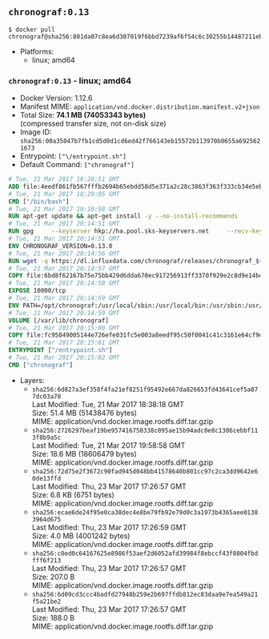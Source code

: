 ## `chronograf:0.13`

```console
$ docker pull chronograf@sha256:801da07c8ea6d307019f6bbd7239af6f54c6c30255b14487211eb8bfdfeb7c15
```

-	Platforms:
	-	linux; amd64

### `chronograf:0.13` - linux; amd64

-	Docker Version: 1.12.6
-	Manifest MIME: `application/vnd.docker.distribution.manifest.v2+json`
-	Total Size: **74.1 MB (74053343 bytes)**  
	(compressed transfer size, not on-disk size)
-	Image ID: `sha256:00a35047b7fb1cd5d0d1cd6ed42f766143eb15572b113970b0655a6925621673`
-	Entrypoint: `["\/entrypoint.sh"]`
-	Default Command: `["chronograf"]`

```dockerfile
# Tue, 21 Mar 2017 18:28:51 GMT
ADD file:4eedf861fb567fffb2694b65ebdd58d5e371a2c28c3863f363f333cb34e5eb7b in / 
# Tue, 21 Mar 2017 18:29:05 GMT
CMD ["/bin/bash"]
# Tue, 21 Mar 2017 19:10:58 GMT
RUN apt-get update && apt-get install -y --no-install-recommends 		ca-certificates 		curl 		wget 	&& rm -rf /var/lib/apt/lists/*
# Tue, 21 Mar 2017 20:14:51 GMT
RUN gpg     --keyserver hkp://ha.pool.sks-keyservers.net     --recv-keys 05CE15085FC09D18E99EFB22684A14CF2582E0C5
# Tue, 21 Mar 2017 20:14:51 GMT
ENV CHRONOGRAF_VERSION=0.13.0
# Tue, 21 Mar 2017 20:14:56 GMT
RUN wget -q https://dl.influxdata.com/chronograf/releases/chronograf_${CHRONOGRAF_VERSION}_amd64.deb.asc &&     wget -q https://dl.influxdata.com/chronograf/releases/chronograf_${CHRONOGRAF_VERSION}_amd64.deb &&     gpg --batch --verify chronograf_${CHRONOGRAF_VERSION}_amd64.deb.asc chronograf_${CHRONOGRAF_VERSION}_amd64.deb &&     dpkg -i chronograf_${CHRONOGRAF_VERSION}_amd64.deb &&     rm -f chronograf_${CHRONOGRAF_VERSION}_amd64.deb*
# Tue, 21 Mar 2017 20:14:57 GMT
COPY file:6bd8f62167b75e75bb429d6dda670ec917256913ff3370f929e2c8d9e14b475e in /etc/chronograf/chronograf.conf 
# Tue, 21 Mar 2017 20:14:58 GMT
EXPOSE 10000/tcp
# Tue, 21 Mar 2017 20:14:59 GMT
ENV PATH=/opt/chronograf:/usr/local/sbin:/usr/local/bin:/usr/sbin:/usr/bin:/sbin:/bin
# Tue, 21 Mar 2017 20:14:59 GMT
VOLUME [/var/lib/chronograf]
# Tue, 21 Mar 2017 20:15:00 GMT
COPY file:fc95049005144e726efe031fc5e003a8eedf95c50f0041c41c3161e64cf9dbbe in /entrypoint.sh 
# Tue, 21 Mar 2017 20:15:01 GMT
ENTRYPOINT ["/entrypoint.sh"]
# Tue, 21 Mar 2017 20:15:02 GMT
CMD ["chronograf"]
```

-	Layers:
	-	`sha256:6d827a3ef358f4fa21ef8251f95492e667da826653fd43641cef5a877dc03a70`  
		Last Modified: Tue, 21 Mar 2017 18:38:18 GMT  
		Size: 51.4 MB (51438476 bytes)  
		MIME: application/vnd.docker.image.rootfs.diff.tar.gzip
	-	`sha256:2726297beaf19be957416750338c095ae15b94adc0e8c1306cebbf113f8b9a5c`  
		Last Modified: Tue, 21 Mar 2017 19:58:58 GMT  
		Size: 18.6 MB (18606479 bytes)  
		MIME: application/vnd.docker.image.rootfs.diff.tar.gzip
	-	`sha256:72d75e2f3672c90fad945d048bb41578640b801cc97c2ca3dd9642e60de13ffd`  
		Last Modified: Thu, 23 Mar 2017 17:26:57 GMT  
		Size: 6.8 KB (6751 bytes)  
		MIME: application/vnd.docker.image.rootfs.diff.tar.gzip
	-	`sha256:ecae6de24f95e0ca38dec4e8be79fb92e79d0c3a1973b4365aee01383964d675`  
		Last Modified: Thu, 23 Mar 2017 17:26:59 GMT  
		Size: 4.0 MB (4001242 bytes)  
		MIME: application/vnd.docker.image.rootfs.diff.tar.gzip
	-	`sha256:c0ed0c64167625e8986f53aef2d6052afd39984f8ebccf43f0804fbdfff6f213`  
		Last Modified: Thu, 23 Mar 2017 17:26:57 GMT  
		Size: 207.0 B  
		MIME: application/vnd.docker.image.rootfs.diff.tar.gzip
	-	`sha256:6d09cd3ccc4badfd27948b259e2b697ffdb812ec83daa9e7ea549a21f5a21be2`  
		Last Modified: Thu, 23 Mar 2017 17:26:57 GMT  
		Size: 188.0 B  
		MIME: application/vnd.docker.image.rootfs.diff.tar.gzip
